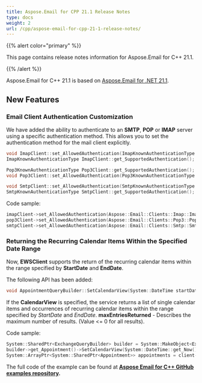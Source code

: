 ```yaml
---
title: Aspose.Email for CPP 21.1 Release Notes
type: docs
weight: 2
url: /cpp/aspose-email-for-cpp-21-1-release-notes/
---
```


{{% alert color="primary" %}} 

This page contains release notes information for Aspose.Email for C++ 21.1.

{{% /alert %}} 

Aspose.Email for C++ 21.1 is based on [Aspose.Email for .NET 21.1](https://docs.aspose.com/email/net/aspose-email-for-net-21-1-release-notes/).

## **New Features**

### Email Client Authentication Customization 

We have added the ability to authenticate to an **SMTP**, **POP** or **IMAP** server using a specific authentication method. This allows you to set the authentication method for the mail client explicitly.

```cpp
void ImapClient::set_AllowedAuthentication(ImapKnownAuthenticationType value);
ImapKnownAuthenticationType ImapClient::get_SupportedAuthentication();

Pop3KnownAuthenticationType Pop3Client::get_SupportedAuthentication();
void Pop3Client::set_AllowedAuthentication(Pop3KnownAuthenticationType value);

void SmtpClient::set_AllowedAuthentication(SmtpKnownAuthenticationType value);
SmtpKnownAuthenticationType SmtpClient::get_SupportedAuthentication();
```

Code sample:

```cpp
imapClient->set_AllowedAuthentication(Aspose::Email::Clients::Imap::ImapKnownAuthenticationType::Plain);
pop3Client->set_AllowedAuthentication(Aspose::Email::Clients::Pop3::Pop3KnownAuthenticationType::Plain);
smtpClient->set_AllowedAuthentication(Aspose::Email::Clients::Smtp::SmtpKnownAuthenticationType::Login);
```

### Returning the Recurring Calendar Items Within the Specified Date Range

Now, **EWSClient** supports the return of the recurring calendar items within the range specified by **StartDate** and **EndDate**.

The following API has been added:

```cpp
void AppointmentQueryBuilder::SetCalendarView(System::DateTime startDate, System::DateTime endDate, int32_t maxEntriesReturned);
```

If the **CalendarView** is specified, the service returns a list of single calendar items and occurrences of recurring calendar items within the range specified by *StartDate* and *EndDate*. **maxEntriesReturned** - Describes the maximum number of results. (Value <= 0 for all results).

Code sample:

```cpp
System::SharedPtr<ExchangeQueryBuilder> builder = System::MakeObject<ExchangeQueryBuilder>();
builder->get_Appointment()->SetCalendarView(System::DateTime::get_Now(), System::DateTime::get_Now().AddMonths(1), -1);
System::ArrayPtr<System::SharedPtr<Appointment>> appointments = client->ListAppointments(builder->GetQuery());
```

The full code of the example can be found at **[Aspose Email for C++ GitHub examples repository](https://github.com/aspose-email/Aspose.Email-for-C).**
